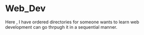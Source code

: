 # Web_Dev
Here , I have ordered directories for someone wants to learn web development can go thrpugh it in a sequential manner.

